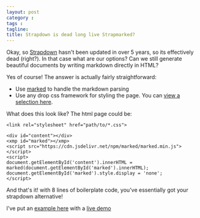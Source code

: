 ```yaml
---
layout: post
category : 
tags : 
tagline: 
title: Strapdown is dead long live Strapmarked?
---
```


Okay, so [Strapdown](https://github.com/arturadib/strapdown) hasn't been updated in over 5 years, so its effectively dead (right?). In that case what are our options? Can we still generate beautiful documents by writing markdown directly in HTML?

Yes of course! The answer is actually fairly straightforward:

*  Use [marked](https://github.com/markedjs/marked) to handle the markdown parsing
*  Use any drop css framework for styling the page. You can [view a selection here](https://github.com/markedjs/marked). 

What does this look like? The html page could be:

```
<link rel="stylesheet" href="path/to/*.css">

<div id="content"></div>
<xmp id="marked"></xmp>
<script src="https://cdn.jsdelivr.net/npm/marked/marked.min.js"></script>
<script>
document.getElementById('content').innerHTML = marked(document.getElementById('marked').innerHTML);
document.getElementById('marked').style.display = 'none';
</script>
```

And that's it! with 8 lines of boilerplate code, you've essentially got your strapdown alternative!

I've put an [example here](https://github.com/charliec443/strapmarked/blob/master/index.html) with a [live demo](https://charliec443.github.io/strapmarked/)